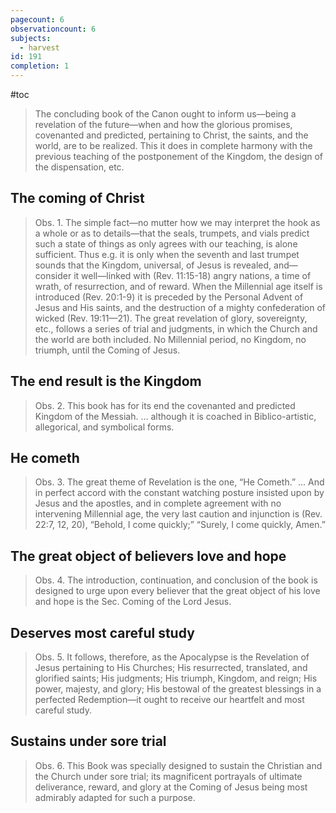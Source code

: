 ```yaml
---
pagecount: 6
observationcount: 6
subjects:
  - harvest
id: 191
completion: 1
---
```

#toc

>The concluding book of the Canon ought to inform us—being a revelation of the future—when and how the glorious promises, covenanted and predicted, pertaining to Christ, the saints, and the world, are to be realized. This it does in complete harmony with the previous teaching of the postponement of the Kingdom, the design of the dispensation, etc.
## The coming of Christ
>Obs. 1. The simple fact—no mutter how we may interpret the hook as a whole or as to details—that the seals, trumpets, and vials predict such a state of things as only agrees with our teaching, is alone sufficient. Thus e.g. it is only when the seventh and last trumpet sounds that the Kingdom, universal, of Jesus is revealed, and—consider it well—linked with (Rev. 11:15-18) angry nations, a time of wrath, of resurrection, and of reward. When the Millennial age itself is introduced (Rev. 20:1-9) it is preceded by the Personal Advent of Jesus and His saints, and the destruction of a mighty confederation of wicked (Rev. 19:11—21). The great revelation of glory, sovereignty, etc., follows a series of trial and judgments, in which the Church and the world are both included. No Millennial period, no Kingdom, no triumph, until the Coming of Jesus.
## The end result is the Kingdom
>Obs. 2. This book has for its end the covenanted and predicted Kingdom of the Messiah.
>...
>although it is coached in Biblico-artistic, allegorical, and symbolical forms.
## He cometh
>Obs. 3. The great theme of Revelation is the one, “He Cometh.”
>...
>And in perfect accord with the constant watching posture insisted upon by Jesus and the apostles, and in complete agreement with no intervening Millennial age, the very last caution and injunction is (Rev. 22:7, 12, 20), “Behold, I come quickly;” “Surely, I come quickly, Amen.”
## The great object of believers love and hope
>Obs. 4. The introduction, continuation, and conclusion of the book is designed to urge upon every believer that the great object of his love and hope is the Sec. Coming of the Lord Jesus.
## Deserves most careful study
>Obs. 5. It follows, therefore, as the Apocalypse is the Revelation of Jesus pertaining to His Churches; His resurrected, translated, and glorified saints; His judgments; His triumph, Kingdom, and reign; His power, majesty, and glory; His bestowal of the greatest blessings in a perfected Redemption—it ought to receive our heartfelt and most careful study.
## Sustains under sore trial
>Obs. 6. This Book was specially designed to sustain the Christian and the Church under sore trial; its magnificent portrayals of ultimate deliverance, reward, and glory at the Coming of Jesus being most admirably adapted for such a purpose.